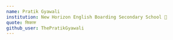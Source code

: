 ```yaml
---
name: Pratik Gyawali 
institution: New Horizon English Boarding Secondary School 🚩
quote: सिकारु 
github_user: ThePratikGyawali
---
```

